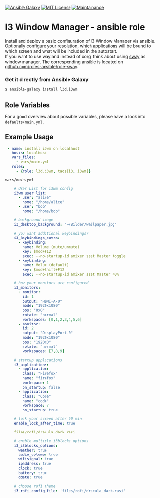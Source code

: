 [![Ansible Galaxy](https://ansible.l3d.space/svg/l3d.i3wm.svg)](https://galaxy.ansible.com/l3d/i3wm)
[![MIT License](https://ansible.l3d.space/svg/l3d.i3wm_license.svg)](LICENSE)
[![Maintainance](https://ansible.l3d.space/svg/l3d.i3wm_maintainance.svg)](https://ansible.l3d.space/#l3d.i3wm)

I3 Window Manager - ansible role
=========================================

Install and deploy a basic configuration of [I3 Window Manager](https://i3wm.org/) via ansible.<br/>
Optionally configure your resolution, which applications will be bound to which screen and what will be included in the autostart.<br/>
If you want to use wayland instead of xorg, think about using [sway](https://swaywm.org/) as window manager. The corresponding ansible is located on [github.com/roles-ansible/role-sway](https://github.com/roles-ansible/role-sway.git).

### Get it directly from Ansible Galaxy
```bash
$ ansible-galaxy install l3d.i3wm
```

 Role Variables
--------------

For a good overview about possible variables, please have a look into ``defaults/main.yml``.

## Example Usage
```yaml
 - name: install i3wm on localhost
   hosts: localhost
   vars_files:
     - vars/main.yml
   roles:
     - {role: l3d.i3wm, tags[i3, i3wm]}
```
*`vars/main.yml`*

```yaml
    # User List for i3wm config
    i3wm_user_list:
      - user: "alice"
        home: "/home/alice"
      - user: "bob"
        home: "/home/bob"

    # background image
    i3_desktop_background: "~/Bilder/wallpaper.jpg"

    # you want additional keybindings?
    i3_keybindings_extra:
      - keybinding:
        name: Volume (mute/unmute)
        key: $mod+F12
        exec: --no-startup-id amixer sset Master toggle
      - keybinding:
        name: Volue (default)
        key: $mod+Shift+F12
        exec: --no-startup-id amixer sset Master 40%

    # how your monitors are configured
    i3_monitors:
      - monitor:
        id: 1
        output: "HDMI-A-0"
        mode: "1920x1080"
        pos: "0x0"
        rotate: "normal"
        workspaces: [0,1,2,3,4,5,6]
      - monitor:
        id: 2
        output: "DisplayPort-0"
        mode: "1920x1080"
        pos: "1920x0"
        rotate: "normal"
        workspaces: [7,8,9]

    # startup applications
    i3_applications:
      - application:
        class: "Firefox"
        name: "firefox"
        workspace: 1
        on_startup: false
      - application:
        class: "Code"
        name: "code"
        workspace: 7
        on_startup: true

    # lock your screen after 90 min
    enable_lock_after_time: true

    files/rofi/dracula_dark.rasi

    # enable multiple i3blocks options
    i3_i3blocks_options:
      weather: true
      audio_volume: true
      wifisignal: true
      ipaddress: true
      clock: true
      battery: true
      ddate: true

    # choose rofi theme
    i3_rofi_config_file: 'files/rofi/dracula_dark.rasi'
```
